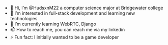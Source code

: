 - 👋 Hi, I’m @HudsxnM22 a computer science major at Bridgewater college
- 👀 I’m interested in full-stack development and learning new technologies
- 🌱 I’m currently learning WebRTC, Django
- 📫 How to reach me, you can reach me via my linkedin
- ⚡ Fun fact: I initially wanted to be a game developer

<!---
HudsxnM22/HudsxnM22 is a ✨ special ✨ repository because its `README.md` (this file) appears on your GitHub profile.
You can click the Preview link to take a look at your changes.
--->
